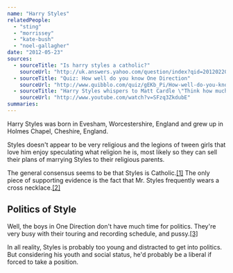 ```yaml
---
name: "Harry Styles"
relatedPeople:
  - "sting"
  - "morrissey"
  - "kate-bush"
  - "noel-gallagher"
date: "2012-05-23"
sources:
  - sourceTitle: "Is harry styles a catholic?"
    sourceUrl: "http://uk.answers.yahoo.com/question/index?qid=20120220133017AAvA5lw"
  - sourceTitle: "Quiz: How well do you know One Direction"
    sourceUrl: "http://www.quibblo.com/quiz/gEKb_Pi/How-well-do-you-know-One-Direction-D?view_quiz=1"
  - sourceTitle: "Harry Styles whispers to Matt Cardle \"Think how much pussy you're gonna get\" on X Factor"
    sourceUrl: "http://www.youtube.com/watch?v=SFzq3ZkdubE"
summaries:
---
```


Harry Styles was born in Evesham, Worcestershire, England and grew up in Holmes Chapel, Cheshire, England.

Styles doesn't appear to be very religious and the legions of tween girls that love him enjoy speculating what religion he is, most likely so they can sell their plans of marrying Styles to their religious parents.

The general consensus seems to be that Styles is Catholic.<a class="source-citation" href="#http%3A%2F%2Fuk.answers.yahoo.com%2Fquestion%2Findex%3Fqid%3D20120220133017AAvA5lw" title="Is harry styles a catholic?">[1]</a> The only piece of supporting evidence is the fact that Mr. Styles frequently wears a cross necklace.<a class="source-citation" href="#http%3A%2F%2Fwww.quibblo.com%2Fquiz%2FgEKb_Pi%2FHow-well-do-you-know-One-Direction-D%3Fview_quiz%3D1" title="Quiz: How well do you know One Direction">[2]</a>

## Politics of Style

Well, the boys in One Direction don't have much time for politics. They're very busy with their touring and recording schedule, and pussy.<a class="source-citation" href="#http%3A%2F%2Fwww.youtube.com%2Fwatch%3Fv%3DSFzq3ZkdubE" title="Harry Styles whispers to Matt Cardle &quot;Think how much pussy you&apos;re gonna get&quot; on X Factor">[3]</a>

In all reality, Styles is probably too young and distracted to get into politics. But considering his youth and social status, he'd probably be a liberal if forced to take a position.